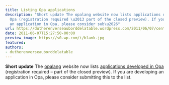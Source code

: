 ```yaml
---
title: Listing Opa applications
description: "Short update The opalang website now lists applications developed in
  Opa (registration required \u2013 part of the closed preview). If you are developing
  an application in Opa, please consider sub\u2026"
url: https://dutherenverseauborddelatable.wordpress.com/2011/06/07/centralizing-opa-applications/
date: 2011-06-07T15:27:50-00:00
preview_image: https://s0.wp.com/i/blank.jpg
featured:
authors:
- dutherenverseauborddelatable
---
```


<p style="text-align:justify;"><strong>Short update</strong> The <a href="http://opalang.org">opalang</a> website now lists <a href="http://opalang.org/protected/see.html">applications developed in Opa</a> (registration required &ndash; part of the closed preview). If you are developing an application in Opa, please consider submitting this to the list.</p>

